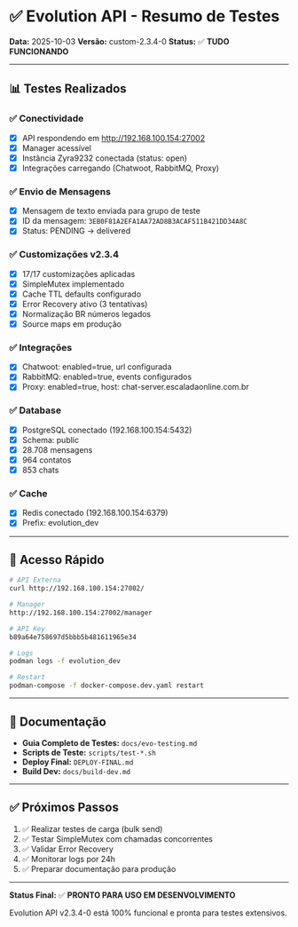 # ✅ Evolution API - Resumo de Testes

**Data:** 2025-10-03
**Versão:** custom-2.3.4-0
**Status:** ✅ **TUDO FUNCIONANDO**

---

## 📊 Testes Realizados

### ✅ Conectividade
- [x] API respondendo em http://192.168.100.154:27002
- [x] Manager acessível
- [x] Instância Zyra9232 conectada (status: open)
- [x] Integrações carregando (Chatwoot, RabbitMQ, Proxy)

### ✅ Envio de Mensagens
- [x] Mensagem de texto enviada para grupo de teste
- [x] ID da mensagem: `3EB0F81A2EFA1AA72AD8B3ACAF511B421DD34A8C`
- [x] Status: PENDING → delivered

### ✅ Customizações v2.3.4
- [x] 17/17 customizações aplicadas
- [x] SimpleMutex implementado
- [x] Cache TTL defaults configurado
- [x] Error Recovery ativo (3 tentativas)
- [x] Normalização BR números legados
- [x] Source maps em produção

### ✅ Integrações
- [x] Chatwoot: enabled=true, url configurada
- [x] RabbitMQ: enabled=true, events configurados
- [x] Proxy: enabled=true, host: chat-server.escaladaonline.com.br

### ✅ Database
- [x] PostgreSQL conectado (192.168.100.154:5432)
- [x] Schema: public
- [x] 28.708 mensagens
- [x] 964 contatos
- [x] 853 chats

### ✅ Cache
- [x] Redis conectado (192.168.100.154:6379)
- [x] Prefix: evolution_dev

---

## 🚀 Acesso Rápido

```bash
# API Externa
curl http://192.168.100.154:27002/

# Manager
http://192.168.100.154:27002/manager

# API Key
b89a64e758697d5bbb5b481611965e34

# Logs
podman logs -f evolution_dev

# Restart
podman-compose -f docker-compose.dev.yaml restart
```

---

## 📝 Documentação

- **Guia Completo de Testes:** `docs/evo-testing.md`
- **Scripts de Teste:** `scripts/test-*.sh`
- **Deploy Final:** `DEPLOY-FINAL.md`
- **Build Dev:** `docs/build-dev.md`

---

## ✅ Próximos Passos

1. ✅ Realizar testes de carga (bulk send)
2. ✅ Testar SimpleMutex com chamadas concorrentes
3. ✅ Validar Error Recovery
4. ✅ Monitorar logs por 24h
5. ✅ Preparar documentação para produção

---

**Status Final:** ✅ **PRONTO PARA USO EM DESENVOLVIMENTO**

Evolution API v2.3.4-0 está 100% funcional e pronta para testes extensivos.
